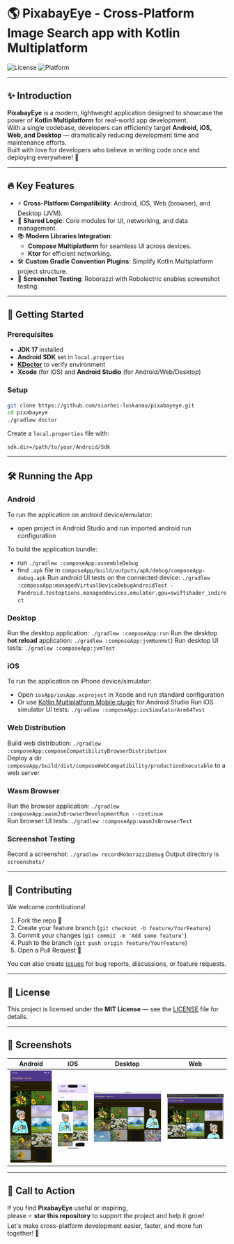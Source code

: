 # 🌎 PixabayEye - Cross-Platform Image Search app with Kotlin Multiplatform

![License](https://img.shields.io/github/license/siarhei-luskanau/pixabayeye)
![Platform](https://img.shields.io/badge/platform-Android%20%7C%20iOS%20%7C%20Web%20%7C%20Desktop-blue)

---

## ✨ Introduction

**PixabayEye** is a modern, lightweight application designed to showcase the power of **Kotlin Multiplatform** for real-world app development.  
With a single codebase, developers can efficiently target **Android, iOS, Web, and Desktop** — dramatically reducing development time and maintenance efforts.  
Built with love for developers who believe in writing code once and deploying everywhere! 🚀

---

## 🔥 Key Features

- ⚡ **Cross-Platform Compatibility**: Android, iOS, Web (browser), and Desktop (JVM).
- 💬 **Shared Logic**: Core modules for UI, networking, and data management.
- 📚 **Modern Libraries Integration**:
    - **Compose Multiplatform** for seamless UI across devices.
    - **Ktor** for efficient networking.
- 🛠 **Custom Gradle Convention Plugins**: Simplify Kotlin Multiplatform project structure.
- 📸 **Screenshot Testing**: Roborazzi with Robolectric enables screenshot testing.

---

## 🚀 Getting Started

### Prerequisites

- **JDK 17** installed
- **Android SDK** set in `local.properties`
- **[KDoctor](https://github.com/Kotlin/kdoctor)** to verify environment
- **Xcode** (for iOS) and **Android Studio** (for Android/Web/Desktop)

### Setup

```bash
git clone https://github.com/siarhei-luskanau/pixabayeye.git
cd pixabayeye
./gradlew doctor
```

Create a `local.properties` file with:

```properties
sdk.dir=/path/to/your/Android/Sdk
```

---

## 🛠 Running the App

### Android
To run the application on android device/emulator:
- open project in Android Studio and run imported android run configuration

To build the application bundle:
- run `./gradlew :composeApp:assembleDebug`
- find `.apk` file in `composeApp/build/outputs/apk/debug/composeApp-debug.apk`
  Run android UI tests on the connected device: `./gradlew :composeApp:managedVirtualDeviceDebugAndroidTest -Pandroid.testoptions.manageddevices.emulator.gpu=swiftshader_indirect`

### Desktop
Run the desktop application: `./gradlew :composeApp:run`
Run the desktop **hot reload** application: `./gradlew :composeApp:jvmRunHot`)
Run desktop UI tests: `./gradlew :composeApp:jvmTest`

### iOS
To run the application on iPhone device/simulator:
- Open `iosApp/iosApp.xcproject` in Xcode and run standard configuration
- Or use [Kotlin Multiplatform Mobile plugin](https://plugins.jetbrains.com/plugin/14936-kotlin-multiplatform-mobile) for Android Studio
  Run iOS simulator UI tests: `./gradlew :composeApp:iosSimulatorArm64Test`

### Web Distribution
Build web distribution: `./gradlew :composeApp:composeCompatibilityBrowserDistribution`  
Deploy a dir `composeApp/build/dist/composeWebCompatibility/productionExecutable` to a web server

### Wasm Browser
Run the browser application: `./gradlew :composeApp:wasmJsBrowserDevelopmentRun --continue`  
Run browser UI tests: `./gradlew :composeApp:wasmJsBrowserTest`

### Screenshot Testing
Record a screenshot: `./gradlew recordRoborazziDebug`
Output directory is `screenshots/`

---

## 🤝 Contributing

We welcome contributions!

1. Fork the repo 🍴
2. Create your feature branch (`git checkout -b feature/YourFeature`)
3. Commit your changes (`git commit -m 'Add some feature'`)
4. Push to the branch (`git push origin feature/YourFeature`)
5. Open a Pull Request 🚀

You can also create [issues](https://github.com/siarhei-luskanau/pixabayeye/issues) for bug reports, discussions, or feature requests.

---

## 📜 License

This project is licensed under the **MIT License** — see the [LICENSE](https://github.com/siarhei-luskanau/pixabayeye/blob/main/LICENSE) file for details.

---

## 📸 Screenshots

| Android | iOS | Desktop | Web |
|:-------:|:---:|:-------:|:---:|
| ![Android Screenshot](composeApp/android.png) | ![iOS Screenshot](composeApp/ios.png) | ![Desktop Screenshot](composeApp/desktop.png) | ![Web Screenshot](composeApp/web.png) |

---

## 🌟 Call to Action

If you find **PixabayEye** useful or inspiring,  
please ⭐ **star this repository** to support the project and help it grow!  
Let's make cross-platform development easier, faster, and more fun together! 🚀
